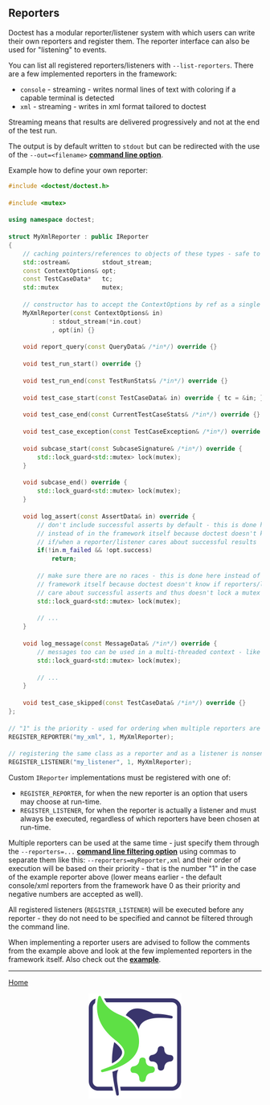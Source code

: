 ## Reporters

Doctest has a modular reporter/listener system with which users can write their own reporters and register them. The reporter interface can also be used for "listening" to events.

You can list all registered reporters/listeners with ```--list-reporters```. There are a few implemented reporters in the framework:
- ```console``` - streaming - writes normal lines of text with coloring if a capable terminal is detected
- ```xml``` - streaming - writes in xml format tailored to doctest

Streaming means that results are delivered progressively and not at the end of the test run.

The output is by default written to ```stdout``` but can be redirected with the use of the ```--out=<filename>``` [**command line option**](commandline.md).

Example how to define your own reporter:

```c++
#include <doctest/doctest.h>

#include <mutex>

using namespace doctest;

struct MyXmlReporter : public IReporter
{
    // caching pointers/references to objects of these types - safe to do
    std::ostream&         stdout_stream;
    const ContextOptions& opt;
    const TestCaseData*   tc;
    std::mutex            mutex;

    // constructor has to accept the ContextOptions by ref as a single argument
    MyXmlReporter(const ContextOptions& in)
            : stdout_stream(*in.cout)
            , opt(in) {}

    void report_query(const QueryData& /*in*/) override {}

    void test_run_start() override {}

    void test_run_end(const TestRunStats& /*in*/) override {}

    void test_case_start(const TestCaseData& in) override { tc = &in; }

    void test_case_end(const CurrentTestCaseStats& /*in*/) override {}

    void test_case_exception(const TestCaseException& /*in*/) override {}

    void subcase_start(const SubcaseSignature& /*in*/) override {
        std::lock_guard<std::mutex> lock(mutex);
    }

    void subcase_end() override {
        std::lock_guard<std::mutex> lock(mutex);
    }

    void log_assert(const AssertData& in) override {
        // don't include successful asserts by default - this is done here
        // instead of in the framework itself because doctest doesn't know
        // if/when a reporter/listener cares about successful results
        if(!in.m_failed && !opt.success)
            return;

        // make sure there are no races - this is done here instead of in the
        // framework itself because doctest doesn't know if reporters/listeners
        // care about successful asserts and thus doesn't lock a mutex unnecessarily
        std::lock_guard<std::mutex> lock(mutex);

        // ...
    }

    void log_message(const MessageData& /*in*/) override {
        // messages too can be used in a multi-threaded context - like asserts
        std::lock_guard<std::mutex> lock(mutex);

        // ...
    }

    void test_case_skipped(const TestCaseData& /*in*/) override {}
};

// "1" is the priority - used for ordering when multiple reporters are used
REGISTER_REPORTER("my_xml", 1, MyXmlReporter);

// registering the same class as a reporter and as a listener is nonsense but it's possible
REGISTER_LISTENER("my_listener", 1, MyXmlReporter);
```

Custom `IReporter` implementations must be registered with one of:

* `REGISTER_REPORTER`, for when the new reporter is an option that users may choose at run-time.
* `REGISTER_LISTENER`, for when the reporter is actually a listener and must always be executed, regardless of which reporters have been chosen at run-time.

Multiple reporters can be used at the same time - just specify them through the ```--reporters=...``` [**command line filtering option**](commandline.md) using commas to separate them like this: ```--reporters=myReporter,xml``` and their order of execution will be based on their priority - that is the number "1" in the case of the example reporter above (lower means earlier - the default console/xml reporters from the framework have 0 as their priority and negative numbers are accepted as well).

All registered listeners (```REGISTER_LISTENER```) will be executed before any reporter - they do not need to be specified and cannot be filtered through the command line.

When implementing a reporter users are advised to follow the comments from the example above and look at the few implemented reporters in the framework itself. Also check out the [**example**](../../examples/all_features/reporters_and_listeners.cpp).

---------------

[Home](readme.md#reference)

<p align="center"><img src="../../scripts/data/logo/icon_2.svg"></p>
